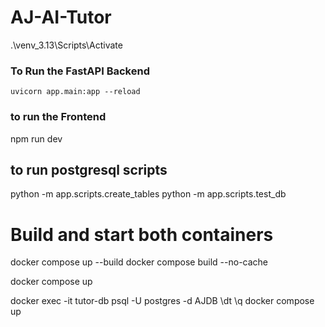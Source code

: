 # AJ-AI-Tutor
.\venv_3.13\Scripts\Activate
### To Run the FastAPI Backend 
`uvicorn app.main:app --reload`

### to run the Frontend
npm run dev

## to run postgresql scripts 
python -m app.scripts.create_tables
python -m app.scripts.test_db

# Build and start both containers 
docker compose up --build
docker compose build --no-cache

docker compose up

docker exec -it tutor-db psql -U postgres -d AJDB
\dt
\q
docker compose up